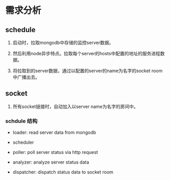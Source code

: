 # 需求分析

## schedule

1. 启动时，拉取mongodb中存储的监控server数据。

2. 然后利用node异步特点。拉取每个server的hosts中配置的地址的服务进程数据。

3. 将拉取到的server数据，通过以配置的server的name为名字的socket room中广播出去。

## socket

1. 所有socket链接时，自动加入以server name为名字的房间中。


### schdule 结构

* loader: read server data from mongodb

* scheduler

* poller: poll server status via http request

* analyzer: analyze server status data

* dispatcher: dispatch status data to socket room